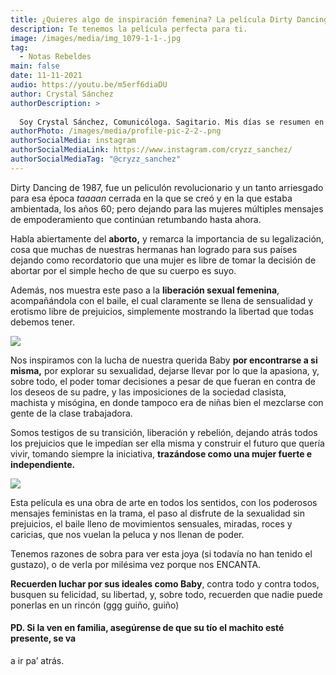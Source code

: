 ```yaml
---
title: ¿Quieres algo de inspiración femenina? La película Dirty Dancing es para ti.
description: Te tenemos la película perfecta para ti.
image: /images/media/img_1079-1-1-.jpg
tag:
  - Notas Rebeldes
main: false
date: 11-11-2021
audio: https://youtu.be/m5erf6diaDU
author: Crystal Sánchez
authorDescription: >
  
  Soy Crystal Sánchez, Comunicóloga. Sagitario. Mis días se resumen en ver Gossip Girl, llorar con Harry Potter, tomar fotografías de mi carita y de personitas que amo, escuchar a Dua Lipa y lamentarme porque los personajes ficticios no existen.
authorPhoto: /images/media/profile-pic-2-2-.png
authorSocialMedia: instagram
authorSocialMediaLink: https://www.instagram.com/cryzz_sanchez/
authorSocialMediaTag: "@cryzz_sanchez"
---
```

Dirty Dancing de 1987, fue un peliculón revolucionario y un tanto arriesgado para esa época *taaaan* cerrada en la que se creó y en la que estaba ambientada, los años 60; pero dejando para las mujeres múltiples mensajes de empoderamiento que continúan retumbando hasta ahora.

Habla abiertamente del **aborto,** y remarca la importancia de su legalización, cosa que muchas de nuestras hermanas han logrado para sus países dejando como recordatorio que una mujer es libre de tomar la decisión de abortar por el simple hecho de que su cuerpo es suyo.

Además, nos muestra este paso a la **liberación sexual femenina**, acompañándola con el baile, el cual claramente se llena de sensualidad y erotismo libre de prejuicios, simplemente mostrando la libertad que todas debemos tener.

![](/images/media/img_1078-2-1-.jpg)

Nos inspiramos con la lucha de nuestra querida Baby **por encontrarse a si misma,** por explorar su sexualidad, dejarse llevar por lo que la apasiona, y, sobre todo, el poder tomar decisiones a pesar de que fueran en contra de los deseos de su padre, y las imposiciones de la sociedad clasista, machista y misógina, en donde tampoco era de niñas bien el mezclarse con gente de la clase trabajadora. 

Somos testigos de su transición, liberación y rebelión, dejando atrás todos los prejuicios que le impedían ser ella misma y construir el futuro que quería vivir, tomando siempre la iniciativa, **trazándose como una mujer fuerte e independiente.** 

![](/images/media/img_1079-1-1-.jpg)

Esta película es una obra de arte en todos los sentidos, con los poderosos mensajes feministas en la trama, el paso al disfrute de la sexualidad sin prejuicios, el baile lleno de movimientos sensuales, miradas, roces y caricias, que nos vuelan la peluca y nos llenan de poder. 

Tenemos razones de sobra para ver esta joya (si todavía no han tenido el gustazo), o de verla por milésima vez porque nos ENCANTA. 

**Recuerden luchar por sus ideales como Baby**, contra todo y contra todos, busquen su felicidad, su libertad, y, sobre todo, recuerden que nadie puede ponerlas en un rincón (ggg guiño, guiño)

#### PD. Si la ven en familia, asegúrense de que su tío el machito esté presente, se va
a ir pa’ atrás.